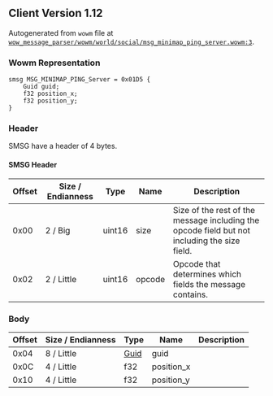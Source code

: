 ## Client Version 1.12

Autogenerated from `wowm` file at [`wow_message_parser/wowm/world/social/msg_minimap_ping_server.wowm:3`](https://github.com/gtker/wow_messages/tree/main/wow_message_parser/wowm/world/social/msg_minimap_ping_server.wowm#L3).

### Wowm Representation
```rust,ignore
smsg MSG_MINIMAP_PING_Server = 0x01D5 {
    Guid guid;
    f32 position_x;
    f32 position_y;
}
```
### Header
SMSG have a header of 4 bytes.

#### SMSG Header
| Offset | Size / Endianness | Type   | Name   | Description |
| ------ | ----------------- | ------ | ------ | ----------- |
| 0x00   | 2 / Big           | uint16 | size   | Size of the rest of the message including the opcode field but not including the size field.|
| 0x02   | 2 / Little        | uint16 | opcode | Opcode that determines which fields the message contains.|
### Body
| Offset | Size / Endianness | Type | Name | Description |
| ------ | ----------------- | ---- | ---- | ----------- |
| 0x04 | 8 / Little | [Guid](../spec/packed-guid.md) | guid |  |
| 0x0C | 4 / Little | f32 | position_x |  |
| 0x10 | 4 / Little | f32 | position_y |  |
